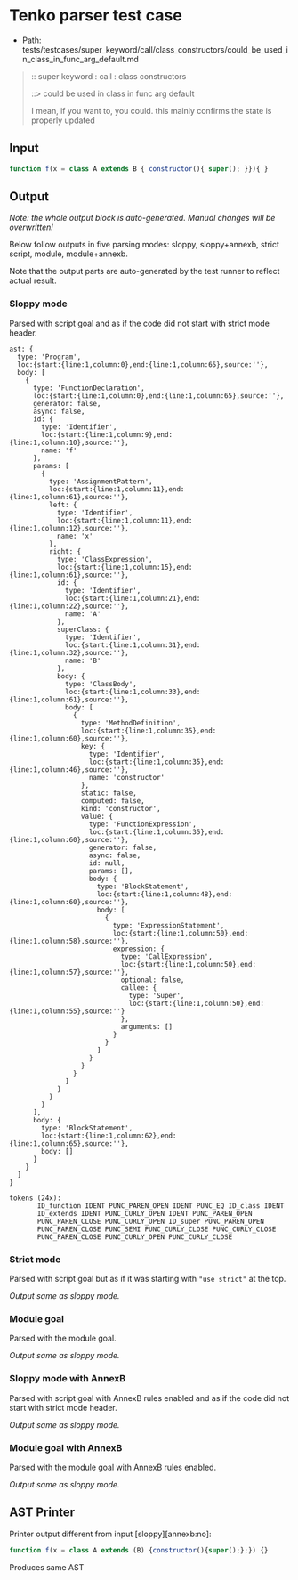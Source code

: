# Tenko parser test case

- Path: tests/testcases/super_keyword/call/class_constructors/could_be_used_in_class_in_func_arg_default.md

> :: super keyword : call : class constructors
>
> ::> could be used in class in func arg default
>
> I mean, if you want to, you could. this mainly confirms the state is properly updated

## Input

`````js
function f(x = class A extends B { constructor(){ super(); }}){ }
`````

## Output

_Note: the whole output block is auto-generated. Manual changes will be overwritten!_

Below follow outputs in five parsing modes: sloppy, sloppy+annexb, strict script, module, module+annexb.

Note that the output parts are auto-generated by the test runner to reflect actual result.

### Sloppy mode

Parsed with script goal and as if the code did not start with strict mode header.

`````
ast: {
  type: 'Program',
  loc:{start:{line:1,column:0},end:{line:1,column:65},source:''},
  body: [
    {
      type: 'FunctionDeclaration',
      loc:{start:{line:1,column:0},end:{line:1,column:65},source:''},
      generator: false,
      async: false,
      id: {
        type: 'Identifier',
        loc:{start:{line:1,column:9},end:{line:1,column:10},source:''},
        name: 'f'
      },
      params: [
        {
          type: 'AssignmentPattern',
          loc:{start:{line:1,column:11},end:{line:1,column:61},source:''},
          left: {
            type: 'Identifier',
            loc:{start:{line:1,column:11},end:{line:1,column:12},source:''},
            name: 'x'
          },
          right: {
            type: 'ClassExpression',
            loc:{start:{line:1,column:15},end:{line:1,column:61},source:''},
            id: {
              type: 'Identifier',
              loc:{start:{line:1,column:21},end:{line:1,column:22},source:''},
              name: 'A'
            },
            superClass: {
              type: 'Identifier',
              loc:{start:{line:1,column:31},end:{line:1,column:32},source:''},
              name: 'B'
            },
            body: {
              type: 'ClassBody',
              loc:{start:{line:1,column:33},end:{line:1,column:61},source:''},
              body: [
                {
                  type: 'MethodDefinition',
                  loc:{start:{line:1,column:35},end:{line:1,column:60},source:''},
                  key: {
                    type: 'Identifier',
                    loc:{start:{line:1,column:35},end:{line:1,column:46},source:''},
                    name: 'constructor'
                  },
                  static: false,
                  computed: false,
                  kind: 'constructor',
                  value: {
                    type: 'FunctionExpression',
                    loc:{start:{line:1,column:35},end:{line:1,column:60},source:''},
                    generator: false,
                    async: false,
                    id: null,
                    params: [],
                    body: {
                      type: 'BlockStatement',
                      loc:{start:{line:1,column:48},end:{line:1,column:60},source:''},
                      body: [
                        {
                          type: 'ExpressionStatement',
                          loc:{start:{line:1,column:50},end:{line:1,column:58},source:''},
                          expression: {
                            type: 'CallExpression',
                            loc:{start:{line:1,column:50},end:{line:1,column:57},source:''},
                            optional: false,
                            callee: {
                              type: 'Super',
                              loc:{start:{line:1,column:50},end:{line:1,column:55},source:''}
                            },
                            arguments: []
                          }
                        }
                      ]
                    }
                  }
                }
              ]
            }
          }
        }
      ],
      body: {
        type: 'BlockStatement',
        loc:{start:{line:1,column:62},end:{line:1,column:65},source:''},
        body: []
      }
    }
  ]
}

tokens (24x):
       ID_function IDENT PUNC_PAREN_OPEN IDENT PUNC_EQ ID_class IDENT
       ID_extends IDENT PUNC_CURLY_OPEN IDENT PUNC_PAREN_OPEN
       PUNC_PAREN_CLOSE PUNC_CURLY_OPEN ID_super PUNC_PAREN_OPEN
       PUNC_PAREN_CLOSE PUNC_SEMI PUNC_CURLY_CLOSE PUNC_CURLY_CLOSE
       PUNC_PAREN_CLOSE PUNC_CURLY_OPEN PUNC_CURLY_CLOSE
`````

### Strict mode

Parsed with script goal but as if it was starting with `"use strict"` at the top.

_Output same as sloppy mode._

### Module goal

Parsed with the module goal.

_Output same as sloppy mode._

### Sloppy mode with AnnexB

Parsed with script goal with AnnexB rules enabled and as if the code did not start with strict mode header.

_Output same as sloppy mode._

### Module goal with AnnexB

Parsed with the module goal with AnnexB rules enabled.

_Output same as sloppy mode._

## AST Printer

Printer output different from input [sloppy][annexb:no]:

````js
function f(x = class A extends (B) {constructor(){super();};}) {}
````

Produces same AST
